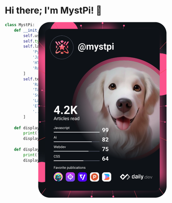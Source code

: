 # Hi there; I'm MystPi! 👋

<a href="https://app.daily.dev/MystPi"><img align="right" src="devcard.svg" width="400" alt="MystPi's Dev Card"/></a>

```py
class MystPi:
    def __init__(self):
        self.username = 'MystPi'
        self.type = 'Full stack developer'
        self.langs = [
            'Python',
            'JavaScript',
            'HTML & CSS',
            'Racket',
        ]
        self.tech = [
            'Raspberry Pi',
            'Tailwind CSS',
            'Svelte & SvelteKit',
            'Language development',
            'Electron',
            '... and more!'
        ]
        
    def display_langs(self):
        print('== Languages ==')
        display_list(self.langs)
            
    def display_tech(self):
        print('== Tech Stack ==')
        display_list(self.tech)
```

<!-- ![Top languages](https://github-readme-stats.vercel.app/api/top-langs/?username=MystPi&layout=compact)
![GitHub stats](https://github-readme-stats.vercel.app/api?username=MystPi&count_private=true&show_icons=true) -->
